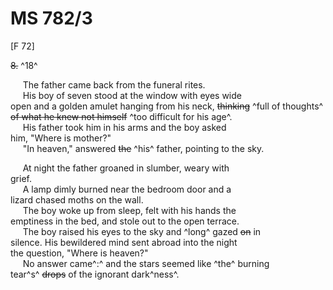 # MS 782/3

[F 72]

~~8.~~ ^18^ 

&nbsp;&nbsp;&nbsp;&nbsp;&nbsp;The father came back from the funeral rites. \
&nbsp;&nbsp;&nbsp;&nbsp;&nbsp;His boy of seven stood at the window with eyes wide \
open and a golden amulet hanging from his neck, ~~thinking~~ ^full of thoughts^ \
~~of what he knew not himself~~ ^too difficult for his age^. \
&nbsp;&nbsp;&nbsp;&nbsp;&nbsp;His father took him in his arms and the boy asked \
him, "Where is mother?" \
&nbsp;&nbsp;&nbsp;&nbsp;&nbsp;"In heaven," answered ~~the~~ ^his^ father, pointing to the sky. 

&nbsp;&nbsp;&nbsp;&nbsp;&nbsp;At night the father groaned in slumber, weary with \
grief. \
&nbsp;&nbsp;&nbsp;&nbsp;&nbsp;A lamp dimly burned near the bedroom door and a \
lizard chased moths on the wall. \
&nbsp;&nbsp;&nbsp;&nbsp;&nbsp;The boy woke up from sleep, felt with his hands the \
emptiness in the bed, and stole out to the open terrace. \
&nbsp;&nbsp;&nbsp;&nbsp;&nbsp;The boy raised his eyes to the sky and ^long^ gazed ~~on~~ in \
silence. His bewildered mind sent abroad into the night \
the question, "Where is heaven?" \
&nbsp;&nbsp;&nbsp;&nbsp;&nbsp;No answer came^:^ and the stars seemed like ^the^ burning \
tear^s^ ~~drops~~ of the ignorant dark^ness^.
